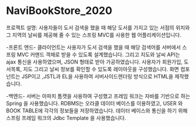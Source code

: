 # NaviBookStore_2020
프로젝트 설명:
사용자들이 도서 검색을 했을 때 해당 도서를 가지고 있는 서점의 위치와 그 지역의 날씨를 제공해 줄 수 있는 스프링 MVC를 사용한 웹 어플리케이션입니다.


-프론트 엔드-
클라이언트는 사용자가 도서 검색을 했을 때 해당 검색어를  서버에서 스프링 MVC 커맨드 객체로 받을 수 있도록 설계했습니다. 그리고 지도와 날씨 API는 ajax 통신을 사용하였으며,  JSON 형태로 받아 가공하였습니다. 사용자가 회원가입, 도서목록, 지도 그리고 날씨 정보를 확인할 수 있도록 레이아웃을 구성했습니다.
화면 컴포넌트는 JSP이고 ,JSTL과 EL을 사용하여 서버사이드렌더링 방식으로 HTML을 제작했습니다.


-백엔드-
서버는 아파치 톰캣을 사용하여 구성했고 프레임 워크는 자바를 기반으로 하는 Spring 을 사용했습니다. 
RDBMS는 오라클 데이터 베이스를 이용하였고, USER 와 BOOK TABLE에 각각의 정보들을 저장하였습니다. 데이터 베이스와 통신을 하기 위해 스프링 프레임 워크의 Jdbc Template 을 사용했습니다.
